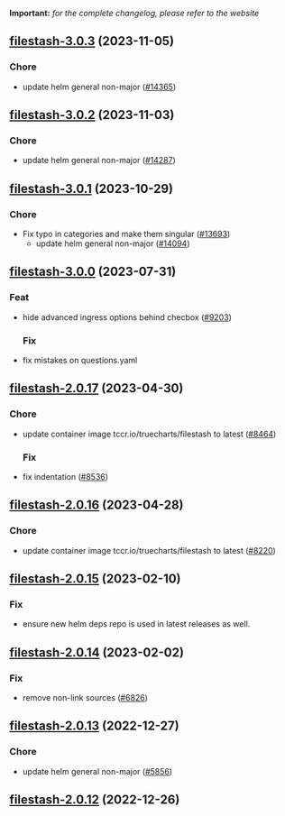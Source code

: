 **Important:**
*for the complete changelog, please refer to the website*




## [filestash-3.0.3](https://github.com/truecharts/charts/compare/filestash-3.0.2...filestash-3.0.3) (2023-11-05)

### Chore

- update helm general non-major ([#14365](https://github.com/truecharts/charts/issues/14365))
  
  


## [filestash-3.0.2](https://github.com/truecharts/charts/compare/filestash-3.0.1...filestash-3.0.2) (2023-11-03)

### Chore

- update helm general non-major ([#14287](https://github.com/truecharts/charts/issues/14287))
  
  


## [filestash-3.0.1](https://github.com/truecharts/charts/compare/filestash-3.0.0...filestash-3.0.1) (2023-10-29)

### Chore

- Fix typo in categories and make them singular ([#13693](https://github.com/truecharts/charts/issues/13693))
  - update helm general non-major ([#14094](https://github.com/truecharts/charts/issues/14094))
  
  




## [filestash-3.0.0](https://github.com/truecharts/charts/compare/filestash-2.0.17...filestash-3.0.0) (2023-07-31)

### Feat

- hide advanced ingress options behind checbox ([#9203](https://github.com/truecharts/charts/issues/9203))
  
  ### Fix

- fix mistakes on questions.yaml
  
  


## [filestash-2.0.17](https://github.com/truecharts/charts/compare/filestash-2.0.16...filestash-2.0.17) (2023-04-30)

### Chore

- update container image tccr.io/truecharts/filestash to latest ([#8464](https://github.com/truecharts/charts/issues/8464))
  
  ### Fix

- fix indentation ([#8536](https://github.com/truecharts/charts/issues/8536))
  
  


## [filestash-2.0.16](https://github.com/truecharts/charts/compare/filestash-2.0.15...filestash-2.0.16) (2023-04-28)

### Chore

- update container image tccr.io/truecharts/filestash to latest ([#8220](https://github.com/truecharts/charts/issues/8220))
  
  


## [filestash-2.0.15](https://github.com/truecharts/charts/compare/filestash-2.0.14...filestash-2.0.15) (2023-02-10)

### Fix

- ensure new helm deps repo is used in latest releases as well.
  
  


## [filestash-2.0.14](https://github.com/truecharts/charts/compare/filestash-2.0.13...filestash-2.0.14) (2023-02-02)

### Fix

- remove non-link sources ([#6826](https://github.com/truecharts/charts/issues/6826))
  
  


## [filestash-2.0.13](https://github.com/truecharts/charts/compare/filestash-2.0.12...filestash-2.0.13) (2022-12-27)

### Chore

- update helm general non-major ([#5856](https://github.com/truecharts/charts/issues/5856))
  
  


## [filestash-2.0.12](https://github.com/truecharts/charts/compare/filestash-2.0.11...filestash-2.0.12) (2022-12-26)

